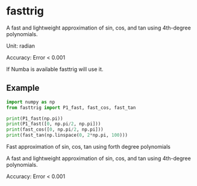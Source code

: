 # fasttrig



A fast and lightweight approximation of sin, cos, and tan using 4th-degree polynomials.

Unit: radian

Accuracy: Error < 0.001

If Numba is available fasttrig will use it.


## Example

```python
import numpy as np
from fasttrig import P1_fast, fast_cos, fast_tan

print(P1_fast(np.pi))         
print(P1_fast([0, np.pi/2, np.pi])) 
print(fast_cos([0, np.pi/2, np.pi]))
print(fast_tan(np.linspace(0, 2*np.pi, 100)))

```


Fast approximation of sin, cos, tan using forth degree polynomials


A fast and lightweight approximation of sin, cos, and tan using 4th-degree polynomials.

Accuracy: Error < 0.001


